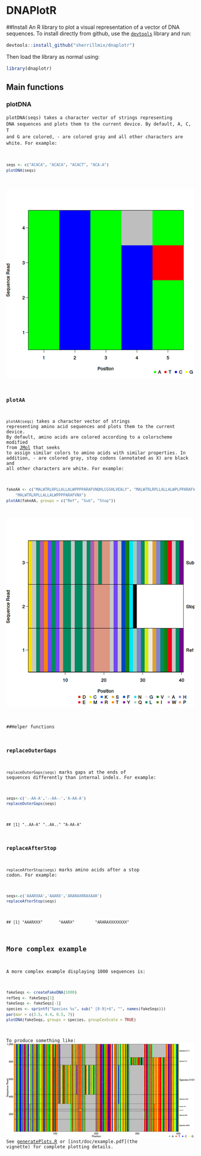 # DNAPlotR
##Install
An R library to plot a visual representation of a vector of DNA sequences. To install directly from github, use the [<code>devtools</code>](https://github.com/hadley/devtools) library and run:


```r
devtools::install_github("sherrillmix/dnaplotr")
```
Then load the library as normal using:

```r
library(dnaplotr)
```

## Main functions
### plotDNA 
<code>plotDNA(seqs) takes a character vector of strings representing DNA sequences and plots them to the current device. By default, A, C, T and G are colored, - are colored gray and all other characters are white. For example:


```r
seqs <- c("ACACA", "ACACA", "ACACT", "ACA-A")
plotDNA(seqs)
```

![plot of chunk seqExample](README_files/seqExample-1.png) 

### plotAA
<code>plotAA(seqs)</code> takes a character vector of strings representing amino acid sequences and plots them to the current device. By default, amino acids are colored according to a colorscheme modified from [JMol](http://jmol.sourceforge.net/jscolors/) that seeks to assign similar colors to amino acids with similar properties. In addition, - are colored gray, stop codons (annotated as X) are black and all other characters are white. For example:


```r
fakeAA <- c("MALWTRLRPLLALLALWPPPPARAFVNQHLCGSHLVEALY", "MALWTRLRPLLALLALWPLPPARAFVNQHLCGSHLVEALY", 
    "MALWTRLRPLLALLALWPPPPARAFVNX")
plotAA(fakeAA, groups = c("Ref", "Sub", "Stop"))
```

![plot of chunk aaExample](README_files/aaExample-1.png) 

##Helper functions

### replaceOuterGaps
<code>replaceOuterGaps(seqs)</code> marks gaps at the ends of sequences differently than internal indels.  For example:

```r
seqs<-c('--AA-A','--AA--','A-AA-A')
replaceOuterGaps(seqs)
```

```
## [1] "..AA-A" "..AA.." "A-AA-A"
```

### replaceAfterStop
<code>replaceAfterStop(seqs)</code> marks amino acids after a stop codon.  For example:


```r
seqs<-c('AAARXAA','AAARX','ARARAXRRAXAAR')
replaceAfterStop(seqs)
```

```
## [1] "AAARXXX"       "AAARX"         "ARARAXXXXXXXX"
```

## More complex example
A more complex example displaying 1000 sequences is:

```r
fakeSeqs <- createFakeDNA(1000)
refSeq <- fakeSeqs[1]
fakeSeqs <- fakeSeqs[-1]
species <- sprintf("Species %s", sub(" [0-9]+$", "", names(fakeSeqs)))
par(mar = c(3.5, 4.4, 0.5, 7))
plotDNA(fakeSeqs, groups = species, groupCexScale = TRUE)
```

To produce something like:
![Example of DNA plot](dnaPlotExample.png)
See [generatePlots.R](generatePlots.R) or [inst/doc/example.pdf](the vignette) for complete plotting details.

